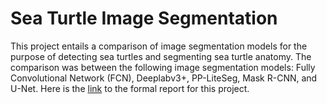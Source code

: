 # Sea Turtle Image Segmentation
This project entails a comparison of image segmentation models for the purpose of detecting sea turtles and segmenting sea turtle anatomy. The comparison was between the following image segmentation models: Fully Convolutional Network (FCN), Deeplabv3+, PP-LiteSeg, Mask R-CNN, and U-Net. Here is the <a href="https://readme.com/" target="_blank">link</a> to the formal report for this project.
